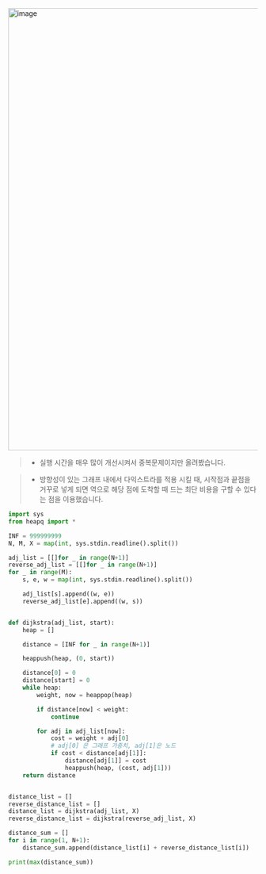 
<img width="892" alt="image" src="https://github.com/latteisacat/Lonely-Algorithm-Study/assets/114455070/b1f0dccc-3dc5-4eda-bada-11ada791c2bb">

>- 실행 시간을 매우 많이 개선시켜서 중복문제이지만 올려봤습니다.

>- 방향성이 있는 그래프 내에서 다익스트라를 적용 시킬 때, 시작점과 끝점을 거꾸로 넣게 되면 역으로 해당 점에 도착할 때 드는 최단 비용을 구할 수 있다는 점을 이용했습니다.

```python
import sys
from heapq import *

INF = 999999999
N, M, X = map(int, sys.stdin.readline().split())

adj_list = [[]for _ in range(N+1)]
reverse_adj_list = [[]for _ in range(N+1)]
for _ in range(M):
    s, e, w = map(int, sys.stdin.readline().split())

    adj_list[s].append((w, e))
    reverse_adj_list[e].append((w, s))


def dijkstra(adj_list, start):
    heap = []

    distance = [INF for _ in range(N+1)]

    heappush(heap, (0, start))

    distance[0] = 0
    distance[start] = 0
    while heap:
        weight, now = heappop(heap)

        if distance[now] < weight:
            continue

        for adj in adj_list[now]:
            cost = weight + adj[0]
            # adj[0] 은 그래프 가중치, adj[1]은 노드
            if cost < distance[adj[1]]:
                distance[adj[1]] = cost
                heappush(heap, (cost, adj[1]))
    return distance


distance_list = []
reverse_distance_list = []
distance_list = dijkstra(adj_list, X)
reverse_distance_list = dijkstra(reverse_adj_list, X)

distance_sum = []
for i in range(1, N+1):
    distance_sum.append(distance_list[i] + reverse_distance_list[i])

print(max(distance_sum))

```
